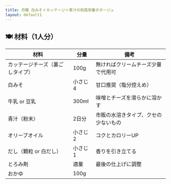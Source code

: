 ```yaml
---
title: 月曜 白みそ＋カッテージ＋青汁の和風栄養ポタージュ
layout: default1
---
```

## 🍽 材料（1人分）

| 材料 | 分量 | 備考 |
| --- | --- | ---- |
| カッテージチーズ（裏ごしタイプ） | 100g | 無ければクリームチーズ少量で代用可 |
| 白みそ | 小さじ4 | 甘口推奨（塩分控えめ） |
| 牛乳 or 豆乳 | 300ml | 味噌とチーズを滑らかに溶かす |
| 青汁（粉末） | 2日分 | 市販の水溶きタイプ、クセの少ないもの |
| オリーブオイル | 小さじ2 | コクとカロリーUP |
| だし（顆粒 or 白だし） | 小さじ1 | 香りを引き立てる |
| とろみ剤 | 適量 | 最後の仕上げに調整 |
| おかゆ | 100g | |
